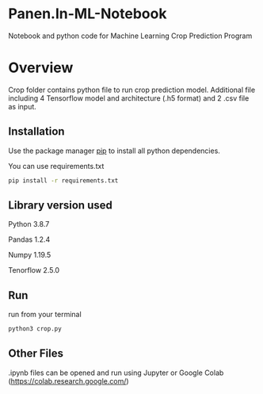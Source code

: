 # Panen.In-ML-Notebook
Notebook and python code for Machine Learning Crop Prediction Program

# Overview

Crop folder contains python file to run crop prediction model. Additional file including 4 Tensorflow model and architecture (.h5 format) and 2 .csv file as input.

## Installation

Use the package manager [pip](https://pip.pypa.io/en/stable/) to install all python dependencies.

You can use requirements.txt

```bash
pip install -r requirements.txt
```

## Library version used

Python 3.8.7

Pandas 1.2.4

Numpy 1.19.5

Tenorflow 2.5.0

## Run

run from your terminal
```python
python3 crop.py
```

## Other Files

.ipynb files can be opened and run using Jupyter or Google Colab (https://colab.research.google.com/)
